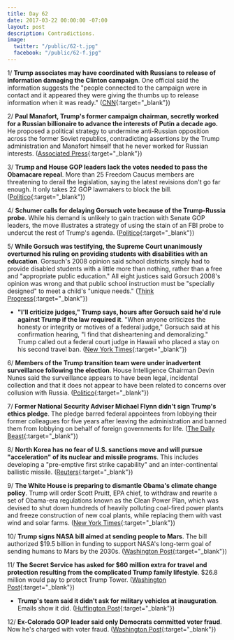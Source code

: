 ```yaml
---
title: Day 62
date: 2017-03-22 00:00:00 -07:00
layout: post
description: Contradictions.
image:
  twitter: "/public/62-t.jpg"
  facebook: "/public/62-f.jpg"
---
```


1/ **Trump associates may have coordinated with Russians to release of information damaging the Clinton campaign**. One official said the information suggests the "people connected to the campaign were in contact and it appeared they were giving the thumbs up to release information when it was ready." ([CNN](http://www.cnn.com/2017/03/22/politics/us-officials-info-suggests-trump-associates-may-have-coordinated-with-russians/){:target="_blank"})

2/ **Paul Manafort, Trump's former campaign chairman, secretly worked for a Russian billionaire to advance the interests of Putin a decade ago.** He proposed a political strategy to undermine anti-Russian opposition across the former Soviet republics, contradicting assertions by the Trump administration and Manafort himself that he never worked for Russian interests. ([Associated Press](http://bigstory.ap.org/122ae0b5848345faa88108a03de40c5a){:target="_blank"})

3/ **Trump and House GOP leaders lack the votes needed to pass the Obamacare repeal**. More than 25 Freedom Caucus members are threatening to derail the legislation, saying the latest revisions don't go far enough. It only takes 22 GOP lawmakers to block the bill. ([Politico](https://secure.politico.com/story/2017/03/obamacare-repeal-mark-meadows-freedom-caucus-236314){:target="_blank"})

4/ **Schumer calls for delaying Gorsuch vote because of the Trump-Russia probe**. While his demand is unlikely to gain traction with Senate GOP leaders, the move illustrates a strategy of using the stain of an FBI probe to undercut the rest of Trump's agenda. ([Politico](https://secure.politico.com/story/2017/03/chuck-schumer-delay-neil-gorsuch-vote-236315){:target="_blank"})

5/ **While Gorsuch was testifying, the Supreme Court unanimously overturned his ruling on providing students with disabilities with an education**. Gorsuch's 2008 opinion said school districts simply had to provide disabled students with a little more than nothing, rather than a free and "appropriate public education." All eight justices said Gorsuch 2008's opinion was wrong and that public school instruction must be "specially designed" to meet a child's "unique needs." ([Think Progress](https://thinkprogress.org/while-gorusch-was-testifying-the-supreme-court-unanimously-said-he-was-wrong-33b9ff7eca77#.337dnrrjj){:target="_blank"})

* **"I'll criticize judges," Trump says, hours after Gorsuch said he'd rule against Trump if the law required it**. "When anyone criticizes the honesty or integrity or motives of a federal judge," Gorsuch said at his confirmation hearing, "I find that disheartening and demoralizing." Trump called out a federal court judge in Hawaii who placed a stay on his second travel ban. ([New York Times](https://www.nytimes.com/2017/03/21/us/politics/trump-gorsuch-criticizing-judges.html){:target="_blank"})

6/ **Members of the Trump transition team were under inadvertent surveillance following the election**. House Intelligence Chairman Devin Nunes said the surveillance appears to have been legal, incidental collection and that it does not appear to have been related to concerns over collusion with Russia. ([Politico](https://secure.politico.com/story/2017/03/devin-nunes-donald-trump-surveillance-obama-236366){:target="_blank"})

7/ **Former National Security Adviser Michael Flynn didn't sign Trump's ethics pledge**. The pledge barred federal appointees from lobbying their former colleagues for five years after leaving the administration and banned them from lobbying on behalf of foreign governments for life. ([The Daily Beast](http://www.thedailybeast.com/articles/2017/03/22/former-national-security-adviser-michael-flynn-didn-t-sign-trump-s-ethics-pledge.html){:target="_blank"})

8/ **North Korea has no fear of U.S. sanctions move and will pursue "acceleration" of its nuclear and missile programs**. This includes developing a "pre-emptive first strike capability" and an inter-continental ballistic missile. ([Reuters](http://www.reuters.com/article/us-northkorea-usa-sanctions-idUSKBN16S2KY){:target="_blank"})

9/ **The White House is preparing to dismantle Obama's climate change policy**. Trump will order Scott Pruitt, EPA chief, to withdraw and rewrite a set of Obama-era regulations known as the Clean Power Plan, which was devised to shut down hundreds of heavily polluting coal-fired power plants and freeze construction of new coal plants, while replacing them with vast wind and solar farms. ([New York Times](https://www.nytimes.com/2017/03/21/climate/trump-climate-change.html){:target="_blank"})

10/ **Trump signs NASA bill aimed at sending people to Mars**. The bill authorized $19.5 billion in funding to support NASA's long-term goal of sending humans to Mars by the 2030s. ([Washington Post](https://www.washingtonpost.com/news/speaking-of-science/wp/2017/03/21/trump-signs-nasa-bill-aimed-at-landing-on-mars/){:target="_blank"})

11/ **The Secret Service has asked for $60 million extra for travel and protection resulting from the complicated Trump family lifestyle**. $26.8 million would pay to protect Trump Tower. ([Washington Post](https://www.washingtonpost.com/politics/secret-service-asked-for-60-million-extra-for-trump-era-travel-and-protection-documents-show/2017/03/22/0967e7b6-0a85-11e7-a15f-a58d4a988474_story.html){:target="_blank"})

* **Trump's team said it didn't ask for military vehicles at inauguration**. Emails show it did. ([Huffington Post](http://www.huffingtonpost.com/entry/emails-trump-military-vehicles-inaugural-parade_us_58d094d1e4b00705db5223ed){:target="_blank"})

12/ **Ex-Colorado GOP leader said only Democrats committed voter fraud**. Now he's charged with voter fraud. ([Washington Post](https://www.washingtonpost.com/news/morning-mix/wp/2017/03/22/ex-colo-gop-leader-said-only-democrats-committed-voter-fraud-now-hes-charged-with-voter-fraud/){:target="_blank"})